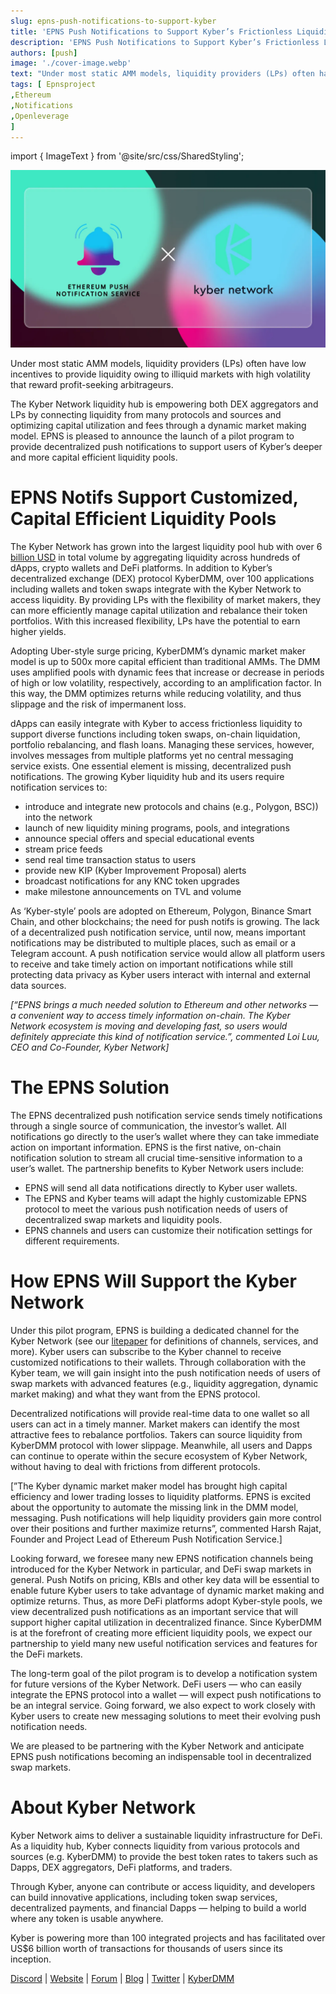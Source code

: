 ```yaml
---
slug: epns-push-notifications-to-support-kyber
title: 'EPNS Push Notifications to Support Kyber’s Frictionless Liquidity Pools'
description: 'EPNS Push Notifications to Support Kyber’s Frictionless Liquidity Pools'
authors: [push]
image: './cover-image.webp'
text: "Under most static AMM models, liquidity providers (LPs) often have low incentives to provide liquidity owing to illiquid markets with high volatility that reward profit-seeking arbitrageurs."
tags: [ Epnsproject
,Ethereum
,Notifications
,Openleverage
]
---
```


import { ImageText } from '@site/src/css/SharedStyling';

![Cover Image of EPNS Push Notifications to Support Kyber’s Frictionless Liquidity Pools](./cover-image.webp)

<!--truncate-->

Under most static AMM models, liquidity providers (LPs) often have low incentives to provide liquidity owing to illiquid markets with high volatility that reward profit-seeking arbitrageurs.

The Kyber Network liquidity hub is empowering both DEX aggregators and LPs by connecting liquidity from many protocols and sources and optimizing capital utilization and fees through a dynamic market making model. EPNS is pleased to announce the launch of a pilot program to provide decentralized push notifications to support users of Kyber’s deeper and more capital efficient liquidity pools.

# EPNS Notifs Support Customized, Capital Efficient Liquidity Pools

The Kyber Network has grown into the largest liquidity pool hub with over 6 [billion USD](https://kyber.network/) in total volume by aggregating liquidity across hundreds of dApps, crypto wallets and DeFi platforms. In addition to Kyber’s decentralized exchange (DEX) protocol KyberDMM, over 100 applications including wallets and token swaps integrate with the Kyber Network to access liquidity. By providing LPs with the flexibility of market makers, they can more efficiently manage capital utilization and rebalance their token portfolios. With this increased flexibility, LPs have the potential to earn higher yields.

Adopting Uber-style surge pricing, KyberDMM’s dynamic market maker model is up to 500x more capital efficient than traditional AMMs. The DMM uses amplified pools with dynamic fees that increase or decrease in periods of high or low volatility, respectively, according to an amplification factor. In this way, the DMM optimizes returns while reducing volatility, and thus slippage and the risk of impermanent loss.

dApps can easily integrate with Kyber to access frictionless liquidity to support diverse functions including token swaps, on-chain liquidation, portfolio rebalancing, and flash loans. Managing these services, however, involves messages from multiple platforms yet no central messaging service exists. One essential element is missing, decentralized push notifications. The growing Kyber liquidity hub and its users require notification services to:

- introduce and integrate new protocols and chains (e.g., Polygon, BSC)) into the network
- launch of new liquidity mining programs, pools, and integrations
- announce special offers and special educational events
- stream price feeds
- send real time transaction status to users
- provide new KIP (Kyber Improvement Proposal) alerts
- broadcast notifications for any KNC token upgrades
- make milestone announcements on TVL and volume

As ‘Kyber-style’ pools are adopted on Ethereum, Polygon, Binance Smart Chain, and other blockchains; the need for push notifs is growing. The lack of a decentralized push notification service, until now, means important notifications may be distributed to multiple places, such as email or a Telegram account. A push notification service would allow all platform users to receive and take timely action on important notifications while still protecting data privacy as Kyber users interact with internal and external data sources.

_\[“EPNS brings a much needed solution to Ethereum and other networks — a convenient way to access timely information on-chain. The Kyber Network ecosystem is moving and developing fast, so users would definitely appreciate this kind of notification service.”, commented Loi Luu, CEO and Co-Founder, Kyber Network\]_

# The EPNS Solution

The EPNS decentralized push notification service sends timely notifications through a single source of communication, the investor’s wallet. All notifications go directly to the user’s wallet where they can take immediate action on important information. EPNS is the first native, on-chain notification solution to stream all crucial time-sensitive information to a user’s wallet. The partnership benefits to Kyber Network users include:

- EPNS will send all data notifications directly to Kyber user wallets.
- The EPNS and Kyber teams will adapt the highly customizable EPNS protocol to meet the various push notification needs of users of decentralized swap markets and liquidity pools.
- EPNS channels and users can customize their notification settings for different requirements.

# How EPNS Will Support the Kyber Network

Under this pilot program, EPNS is building a dedicated channel for the Kyber Network (see our [litepaper](https://whitepaper.epns.io) for definitions of channels, services, and more). Kyber users can subscribe to the Kyber channel to receive customized notifications to their wallets. Through collaboration with the Kyber team, we will gain insight into the push notification needs of users of swap markets with advanced features (e.g., liquidity aggregation, dynamic market making) and what they want from the EPNS protocol.

Decentralized notifications will provide real-time data to one wallet so all users can act in a timely manner. Market makers can identify the most attractive fees to rebalance portfolios. Takers can source liquidity from KyberDMM protocol with lower slippage. Meanwhile, all users and Dapps can continue to operate within the secure ecosystem of Kyber Network, without having to deal with frictions from different protocols.

\[”The Kyber dynamic market maker model has brought high capital efficiency and lower trading losses to liquidity platforms. EPNS is excited about the opportunity to automate the missing link in the DMM model, messaging. Push notifications will help liquidity providers gain more control over their positions and further maximize returns”, commented Harsh Rajat, Founder and Project Lead of Ethereum Push Notification Service.\]

Looking forward, we foresee many new EPNS notification channels being introduced for the Kyber Network in particular, and DeFi swap markets in general. Push Notifs on pricing, KBIs and other key data will be essential to enable future Kyber users to take advantage of dynamic market making and optimize returns. Thus, as more DeFi platforms adopt Kyber-style pools, we view decentralized push notifications as an important service that will support higher capital utilization in decentralized finance. Since KyberDMM is at the forefront of creating more efficient liquidity pools, we expect our partnership to yield many new useful notification services and features for the DeFi markets.

The long-term goal of the pilot program is to develop a notification system for future versions of the Kyber Network. DeFi users — who can easily integrate the EPNS protocol into a wallet — will expect push notifications to be an integral service. Going forward, we also expect to work closely with Kyber users to create new messaging solutions to meet their evolving push notification needs.

We are pleased to be partnering with the Kyber Network and anticipate EPNS push notifications becoming an indispensable tool in decentralized swap markets.

# About Kyber Network

Kyber Network aims to deliver a sustainable liquidity infrastructure for DeFi. As a liquidity hub, Kyber connects liquidity from various protocols and sources (e.g. KyberDMM) to provide the best token rates to takers such as Dapps, DEX aggregators, DeFi platforms, and traders.

Through Kyber, anyone can contribute or access liquidity, and developers can build innovative applications, including token swap services, decentralized payments, and financial Dapps — helping to build a world where any token is usable anywhere.

Kyber is powering more than 100 integrated projects and has facilitated over US$6 billion worth of transactions for thousands of users since its inception.

[Discord](https://discord.gg/HdXWUb2pQM) | [Website](https://kyber.network/) | [Forum](https://gov.kyber.org/) | [Blog](https://blog.kyber.network/) | [Twitter](https://twitter.com/kybernetwork/) | [](https://www.reddit.com/r/kybernetwork/) [KyberDMM](https://dmm.exchange/#/about)

